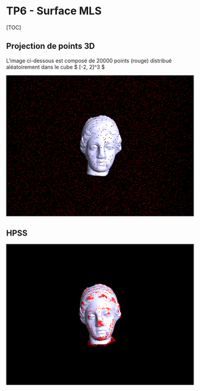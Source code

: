 # TP6 - Surface MLS

[TOC]

## Projection de points 3D

L'image ci-dessous est composé de 20000 points (rouge) distribué aléatoirement dans le cube $ [-2, 2]^3 $ 

![points](.README.assets/points-1574290181124.png)

## HPSS

![Screenshot_20191120_234819](.README.assets/Screenshot_20191120_234819.png)


